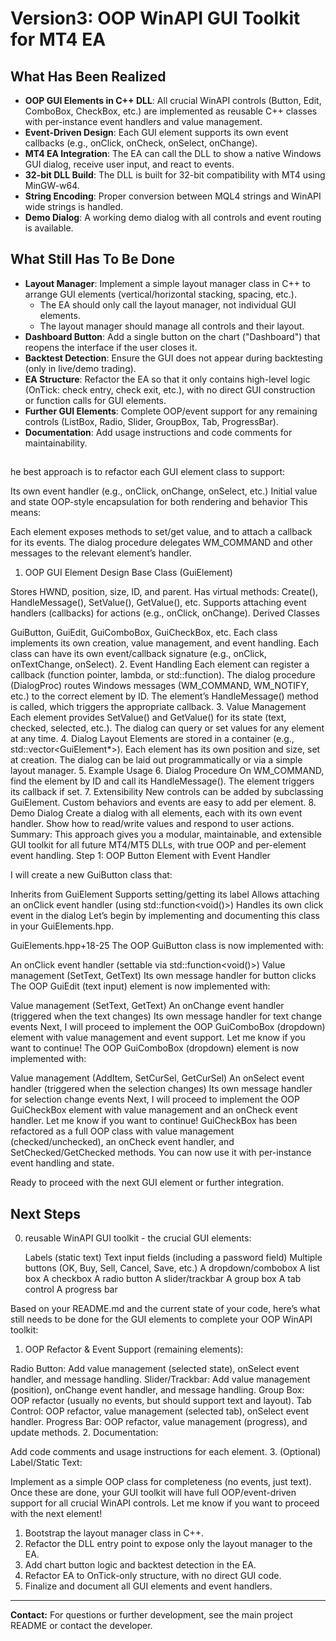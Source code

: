 # Version3: OOP WinAPI GUI Toolkit for MT4 EA

## What Has Been Realized

- **OOP GUI Elements in C++ DLL**: All crucial WinAPI controls (Button, Edit, ComboBox, CheckBox, etc.) are implemented as reusable C++ classes with per-instance event handlers and value management.
- **Event-Driven Design**: Each GUI element supports its own event callbacks (e.g., onClick, onCheck, onSelect, onChange).
- **MT4 EA Integration**: The EA can call the DLL to show a native Windows GUI dialog, receive user input, and react to events.
- **32-bit DLL Build**: The DLL is built for 32-bit compatibility with MT4 using MinGW-w64.
- **String Encoding**: Proper conversion between MQL4 strings and WinAPI wide strings is handled.
- **Demo Dialog**: A working demo dialog with all controls and event routing is available.

## What Still Has To Be Done

- **Layout Manager**: Implement a simple layout manager class in C++ to arrange GUI elements (vertical/horizontal stacking, spacing, etc.).
    - The EA should only call the layout manager, not individual GUI elements.
    - The layout manager should manage all controls and their layout.
- **Dashboard Button**: Add a single button on the chart ("Dashboard") that reopens the interface if the user closes it.
- **Backtest Detection**: Ensure the GUI does not appear during backtesting (only in live/demo trading).
- **EA Structure**: Refactor the EA so that it only contains high-level logic (OnTick: check entry, check exit, etc.), with no direct GUI construction or function calls for GUI elements.
- **Further GUI Elements**: Complete OOP/event support for any remaining controls (ListBox, Radio, Slider, GroupBox, Tab, ProgressBar).
- **Documentation**: Add usage instructions and code comments for maintainability.
##

he best approach is to refactor each GUI element class to support:

Its own event handler (e.g., onClick, onChange, onSelect, etc.)
Initial value and state
OOP-style encapsulation for both rendering and behavior
This means:

Each element exposes methods to set/get value, and to attach a callback for its events.
The dialog procedure delegates WM_COMMAND and other messages to the relevant element’s handler.
1. OOP GUI Element Design
Base Class (GuiElement)

Stores HWND, position, size, ID, and parent.
Has virtual methods: Create(), HandleMessage(), SetValue(), GetValue(), etc.
Supports attaching event handlers (callbacks) for actions (e.g., onClick, onChange).
Derived Classes

GuiButton, GuiEdit, GuiComboBox, GuiCheckBox, etc.
Each class implements its own creation, value management, and event handling.
Each class can have its own event/callback signature (e.g., onClick, onTextChange, onSelect).
2. Event Handling
Each element can register a callback (function pointer, lambda, or std::function).
The dialog procedure (DialogProc) routes Windows messages (WM_COMMAND, WM_NOTIFY, etc.) to the correct element by ID.
The element’s HandleMessage() method is called, which triggers the appropriate callback.
3. Value Management
Each element provides SetValue() and GetValue() for its state (text, checked, selected, etc.).
The dialog can query or set values for any element at any time.
4. Dialog Layout
Elements are stored in a container (e.g., std::vector<GuiElement*>).
Each element has its own position and size, set at creation.
The dialog can be laid out programmatically or via a simple layout manager.
5. Example Usage
6. Dialog Procedure
On WM_COMMAND, find the element by ID and call its HandleMessage().
The element triggers its callback if set.
7. Extensibility
New controls can be added by subclassing GuiElement.
Custom behaviors and events are easy to add per element.
8. Demo Dialog
Create a dialog with all elements, each with its own event handler.
Show how to read/write values and respond to user actions.
Summary:
This approach gives you a modular, maintainable, and extensible GUI toolkit for all future MT4/MT5 DLLs, with true OOP and per-element event handling.
Step 1: OOP Button Element with Event Handler

I will create a new GuiButton class that:

Inherits from GuiElement
Supports setting/getting its label
Allows attaching an onClick event handler (using std::function<void()>)
Handles its own click event in the dialog
Let’s begin by implementing and documenting this class in your GuiElements.hpp.

GuiElements.hpp+18-25
The OOP GuiButton class is now implemented with:

An onClick event handler (settable via std::function<void()>)
Value management (SetText, GetText)
Its own message handler for button clicks
The OOP GuiEdit (text input) element is now implemented with:

Value management (SetText, GetText)
An onChange event handler (triggered when the text changes)
Its own message handler for text change events
Next, I will proceed to implement the OOP GuiComboBox (dropdown) element with value management and event support. Let me know if you want to continue!
The OOP GuiComboBox (dropdown) element is now implemented with:

Value management (AddItem, SetCurSel, GetCurSel)
An onSelect event handler (triggered when the selection changes)
Its own message handler for selection change events
Next, I will proceed to implement the OOP GuiCheckBox element with value management and an onCheck event handler. Let me know if you want to continue!
GuiCheckBox has been refactored as a full OOP class with value management (checked/unchecked), an onCheck event handler, and SetChecked/GetChecked methods. You can now use it with per-instance event handling and state.

Ready to proceed with the next GUI element or further integration.
## Next Steps
0. reusable WinAPI GUI toolkit - the crucial GUI elements:

    Labels (static text)
    Text input fields (including a password field)
    Multiple buttons (OK, Buy, Sell, Cancel, Save, etc.)
    A dropdown/combobox
    A list box
    A checkbox
    A radio button
    A slider/trackbar
    A group box
    A tab control
    A progress bar

Based on your README.md and the current state of your code, here’s what still needs to be done for the GUI elements to complete your OOP WinAPI toolkit:

1. OOP Refactor & Event Support (remaining elements):

Radio Button: Add value management (selected state), onSelect event handler, and message handling.
Slider/Trackbar: Add value management (position), onChange event handler, and message handling.
Group Box: OOP refactor (usually no events, but should support text and layout).
Tab Control: OOP refactor, value management (selected tab), onSelect event handler.
Progress Bar: OOP refactor, value management (progress), and update methods.
2. Documentation:

Add code comments and usage instructions for each element.
3. (Optional) Label/Static Text:

Implement as a simple OOP class for completeness (no events, just text).
Once these are done, your GUI toolkit will have full OOP/event-driven support for all crucial WinAPI controls. Let me know if you want to proceed with the next element!

1. Bootstrap the layout manager class in C++.
2. Refactor the DLL entry point to expose only the layout manager to the EA.
3. Add chart button logic and backtest detection in the EA.
4. Refactor EA to OnTick-only structure, with no direct GUI code.
5. Finalize and document all GUI elements and event handlers.

---

**Contact:** For questions or further development, see the main project README or contact the developer.
